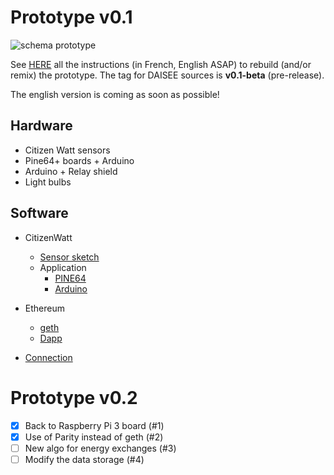 # Prototype v0.1

![schema prototype](https://hackpad-attachments.imgix.net/hackpad.com_d55JBV5B1Vy_p.602889_1472755256932_14215184_10154001154263915_845143439_o.jpg)

See [HERE](https://github.com/DAISEE/UrbanEntrepreneurs/wiki) all the instructions (in French, English ASAP) to rebuild (and/or remix) the prototype. The tag for DAISEE sources is **v0.1-beta** (pre-release). 

The english version is coming as soon as possible! 

## Hardware
- Citizen Watt sensors
- Pine64+ boards + Arduino
- Arduino + Relay shield
- Light bulbs

## Software
- CitizenWatt 
    - [Sensor sketch](https://github.com/CitoyensCapteurs/CitizenWatt-sensor)
    - Application
        - [PINE64](https://github.com/DAISEE/CitizenWatt-Base-PINE64)  
        - [Arduino](https://github.com/DAISEE/CitizenWatt-ArduinoBase)

- Ethereum   
    - [geth](https://github.com/ethereum/go-ethereum)
    - [Dapp](https://github.com/DAISEE/DzApp)
   
- [Connection](https://github.com/DAISEE/DzScripts)

# Prototype v0.2
  
- [x] Back to Raspberry Pi 3 board (#1)  
- [x] Use of Parity instead of geth (#2)  
- [ ] New algo for energy exchanges (#3)  
- [ ] Modify the data storage (#4)  
